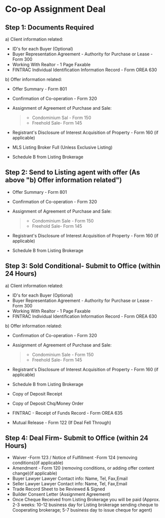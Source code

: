 
# Co-op Assignment Deal
## Step 1: Documents Required
a) Client information related:

- ID's for each Buyer (Optional)
- Buyer Representation Agreement - Authority for Purchase or Lease -Form 300
- Working With Realtor - 1 Page Faxable
- FINTRAC Individual Identification Information Record - Form OREA 630

b)  Offer information related:

- Offer Summary - Form 801
- Confirmation of Co-operation - Form 320
- Assignment of Agreement of Purchase and Sale:

    >- Condominium Sal - Form 150
    >- Freehold Sale- Form 145

- Registrant's Disclosure of Interest Acquisition of Property - Form 160 (if applicable)
- MLS Listing Broker Full (Unless Exclusive Listing)
- Schedule B from Listing Brokerage

## Step 2: Send to Listing agent with offer (As above "b) Offer information related")
- Offer Summary - Form 801
- Confirmation of Co-operation - Form 320
- Assignment of Agreement of Purchase and Sale:

    >- Condominium Sale - Form 150
    >- Freehold Sale- Form 145

- Registrant's Disclosure of Interest Acquisition of Property - Form 160 (if applicable)
- Schedule B from Listing Brokerage

## Step 3: Sold Conditional- Submit to Office (within 24 Hours)

a)  Client information related:

- ID's for each Buyer (Optional)
- Buyer Representation Agreement - Authority for Purchase or Lease -Form 300
- Working With Realtor - 1 Page Faxable
- FINTRAC Individual Identification Information Record - Form OREA 630

b) Offer information related:

- Confirmation of Co-operation - Form 320
- Assignment of Agreement of Purchase and Sale:

    >- Condominium Sale - Form 150
    >- Freehold Sale- Form 145

- Registrant's Disclosure of Interest Acquisition of Property - Form 160 (if applicable)
- Schedule B from Listing Brokerage
- Copy of Deposit Receipt
- Copy of Deposit Chq/Money Order
- FINTRAC - Receipt of Funds Record - Form OREA 635
- Mutual Release - Form 122 (If Deal Fell Through)

## Step 4: Deal Firm- Submit to Office (within 24 Hours)
- Waiver -Form 123 / Notice of Fulfillment -Form 124 (removing conditions)(if
applicable)
- Amendment - Form 120 (removing conditions, or adding offer content change)(if
applicable)
- Buyer Lawyer Lawyer Contact info: Name, Tel, Fax,Email
- Seller Lawyer Lawyer Contact info: Name, Tel, Fax,Email
- Trade Record Sheet to be Reviewed & Signed
- Builder Consent Letter (Assignment Agreement)
- Once Cheque Received from Listing Brokerage you will be paid (Approx. 2-3 weeks:
10-12 business day for Listing brokerage sending cheque to Cooperating brokerage;
5-7 business day to issue cheque for agent)
